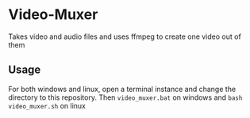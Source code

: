 # Video-Muxer
Takes video and audio files and uses ffmpeg to create one video out of them

## Usage
For both windows and linux, open a terminal instance and change the directory to this repository. Then `video_muxer.bat` on windows and `bash video_muxer.sh` on linux